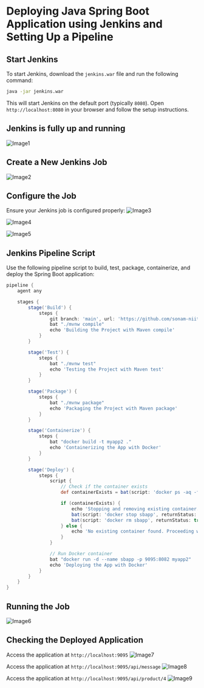 # Deploying Java Spring Boot Application using Jenkins and Setting Up a Pipeline

## Start Jenkins
To start Jenkins, download the `jenkins.war` file and run the following command:
```sh
java -jar jenkins.war
```
This will start Jenkins on the default port (typically `8080`). Open `http://localhost:8080` in your browser and follow the setup instructions.

## Jenkins is fully up and running
![Image1](https://github.com/user-attachments/assets/31306fd3-4bc6-4098-8c6f-52c2e0c0a912)

## Create a New Jenkins Job
![Image2](https://github.com/user-attachments/assets/50e09329-056f-4a5d-89f8-965139495908)

## Configure the Job
Ensure your Jenkins job is configured properly:
![Image3](https://github.com/user-attachments/assets/bfb4be76-7a45-4494-a145-6db89541d902)

![Image4](https://github.com/user-attachments/assets/be2c1eaa-4e4a-45d0-89da-f05e60f00eac)

![Image5](https://github.com/user-attachments/assets/65cbe6be-0c8c-49c6-ba25-edd9f80f090a)

## Jenkins Pipeline Script
Use the following pipeline script to build, test, package, containerize, and deploy the Spring Boot application:
```groovy
pipeline {
    agent any

    stages {
        stage('Build') {
            steps {
                git branch: 'main', url: 'https://github.com/sonam-niit/springproject.git'
                bat "./mvnw compile"
                echo 'Building the Project with Maven compile'
            }
        }

        stage('Test') {
            steps {
                bat "./mvnw test"
                echo 'Testing the Project with Maven test'
            }
        }

        stage('Package') {
            steps {
                bat "./mvnw package"
                echo 'Packaging the Project with Maven package'
            }
        }

        stage('Containerize') {
            steps {
                bat "docker build -t myapp2 ."
                echo 'Containerizing the App with Docker'
            }
        }

        stage('Deploy') {
            steps {
                script {
                    // Check if the container exists
                    def containerExists = bat(script: 'docker ps -aq -f name=sbapp', returnStdout: true).trim()

                    if (containerExists) {
                        echo 'Stopping and removing existing container...'
                        bat(script: 'docker stop sbapp', returnStatus: true)
                        bat(script: 'docker rm sbapp', returnStatus: true)
                    } else {
                        echo 'No existing container found. Proceeding with deployment.'
                    }
                }

                // Run Docker container
                bat "docker run -d --name sbapp -p 9095:8082 myapp2"
                echo 'Deploying the App with Docker'
            }
        }
    }
}
```

## Running the Job
![Image6](https://github.com/user-attachments/assets/28b9d8dc-976c-4c0c-af42-189b0c27121e)

## Checking the Deployed Application
Access the application at `http://localhost:9095`
![Image7](https://github.com/user-attachments/assets/11301775-a1f6-4bfe-88ee-76b1ac9b1da5)

Access the application at `http://localhost:9095/api/message`
![Image8](https://github.com/user-attachments/assets/978a6f48-d6c8-4a0e-8b07-b3344c5c8990)

Access the application at `http://localhost:9095/api/product/4`
![Image9](https://github.com/user-attachments/assets/0ce96799-93a6-41a6-aa36-05e114c53783)
